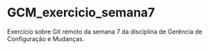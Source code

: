 # GCM_exercicio_semana7

Exercício sobre Git remoto da semana 7 da disciplina de Gerência de Configuração e Mudanças.
